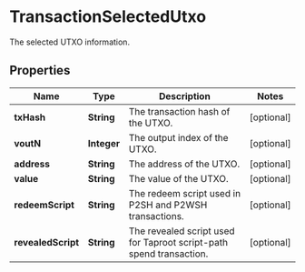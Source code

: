 

# TransactionSelectedUtxo

The selected UTXO information.

## Properties

| Name | Type | Description | Notes |
|------------ | ------------- | ------------- | -------------|
|**txHash** | **String** | The transaction hash of the UTXO. |  [optional] |
|**voutN** | **Integer** | The output index of the UTXO. |  [optional] |
|**address** | **String** | The address of the UTXO. |  [optional] |
|**value** | **String** | The value of the UTXO. |  [optional] |
|**redeemScript** | **String** | The redeem script used in P2SH and P2WSH transactions. |  [optional] |
|**revealedScript** | **String** | The revealed script used for Taproot script-path spend transaction. |  [optional] |



